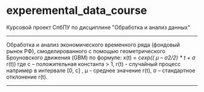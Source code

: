 # experemental_data_course
Курсовой проект СпбПУ по дисциплине "Обработка и анализ данных"
***
Обработка и анализ экономического временного ряда (фондовый рынок РФ), смоделированного с помощью геометрического Броуновского движения (GBM) по формуле:
x(t) = c*exp(( μ – σ2/2) * t + σ* r(t))
где c – положительная константа > 1, r(t) - случайный процесс например в интервале [0, c] , μ - среднее значение r(t), σ – стандартное отклонение r(t).
***
